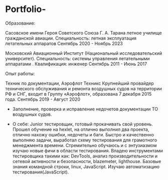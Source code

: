 # Portfolio-
Образование:

Сасовское имени Героя Советского Союза Г. А. Тарана летное училище гражданской авиации. Специальность: летная эксплуатация летательных аппаратов
Сентябрь 2020 - Ноябрь 2023

Московский Авиационный Институт (Национальный исследовательский университет). Специальность: системы управления летательными аппаратами . Квалификация: инженер
Сентябрь 2011 - Июнь 2017

Опыт работы: 

Техник по документации, Аэрофлот Техникс
Крупнейший провайдер технического обслуживания и ремонта воздушных судов на территории РФ и СНГ, входит в Группу «Аэрофлот», образована 7 декабря 2015 года.
Сентябрь 2019 - Август 2020
- Заполнение, проверка и исправление недочетов документации ТО воздушных судов.

- О себе:
Junior тестировщик, готовый прокачивать свой уровень. Прошел обучение на hexlet, на отлично выполнил два проекта, отлично нахожу ошибки, недочеты и баги. Быстро и качественно выполняю задачи, выработал схему тестирования для грамотного менеджмента времени. Стремительно обучаюсь и с энтузиазмом изучаю новые фичи в области тестирования. Владею инструментами тестировщика такими как: DevTools, анализ производительности и сетевой активности и безопасности, blazemeter, lighthouse. Базовые знания командной строки, linux, JavaScript. Изучаю автоматизацию тестирования(JavaScript).
